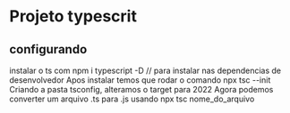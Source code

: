 # Projeto typescrit

## configurando
instalar o ts com npm i typescript -D // para instalar nas dependencias de desenvolvedor
Apos instalar temos que rodar o comando npx tsc --init
Criando a pasta tsconfig, alteramos o target para 2022
Agora podemos converter um arquivo .ts para .js usando npx tsc nome_do_arquivo
